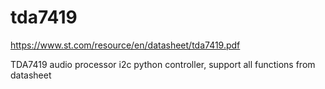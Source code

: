 # tda7419
https://www.st.com/resource/en/datasheet/tda7419.pdf

TDA7419 audio processor i2c python controller, support all functions from datasheet 

